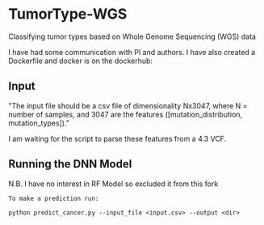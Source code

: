 # TumorType-WGS
Classifying tumor types based on Whole Genome Sequencing (WGS) data

I have had some communication with PI and authors. I have also created a Dockerfile and docker is on the dockerhub: <dh>

## Input
"The input file should be a csv file of dimensionality Nx3047, where N = number of samples, and 3047 are the features ([mutation_distribution, mutation_types])."

I am waiting for the script to parse these features from a 4.3 VCF.

## Running the DNN Model
N.B. I have no interest in RF Model so excluded it from this fork

```
To make a prediction run:

python predict_cancer.py --input_file <input.csv> --output <dir>
```
